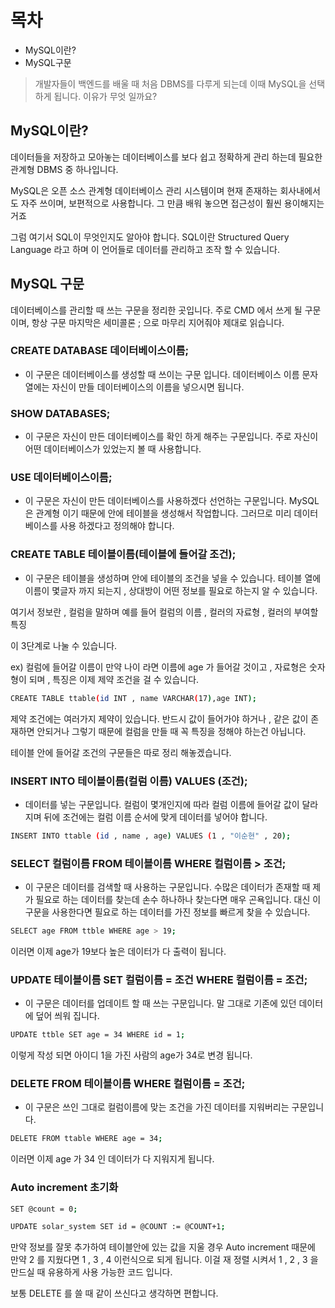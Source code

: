 # 목차
- MySQL이란?
- MySQL구문

> 개발자들이 백엔드를 배울 때 처음 DBMS를 다루게 되는데 이때 MySQL을 선택 하게 됩니다. 이유가 무엇 일까요?

## MySQL이란?

데이터들을 저장하고 모아놓는 데이터베이스를 보다 쉽고 정확하게 관리 하는데 필요한 관계형 DBMS 중 하나입니다. 

MySQL은 오픈 소스 관계형 데이터베이스 관리 시스템이며 현재 존재하는 회사내에서도 자주 쓰이며, 보편적으로 사용합니다. 그 만큼 배워 놓으면 접근성이 훨씬 용이해지는거죠

그럼 여기서 SQL이 무엇인지도 알아야 합니다. SQL이란 Structured Query Language 라고 하며 이 언어들로 데이터를 관리하고 조작 할 수 있습니다.

## MySQL 구문

데이터베이스를 관리할 때 쓰는 구문을 정리한 곳입니다. 주로 CMD 에서 쓰게 될 구문이며, 항상 구문 마지막은 세미콜론 ; 으로 마무리 지어줘야 제대로 읽습니다.


### CREATE DATABASE 데이터베이스이름;

- 이 구문은 데이터베이스를 생성할 때 쓰이는 구문 입니다. 데이터베이스 이름 문자열에는 자신이 만들 데이터베이스의 이름을 넣으시면 됩니다.

### SHOW DATABASES;

- 이 구문은 자신이 만든 데이터베이스를 확인 하게 해주는 구문입니다. 주로 자신이 어떤 데이터베이스가 있었는지 볼 때 사용합니다.


### USE 데이터베이스이름;

- 이 구문은 자신이 만든 데이터베이스를 사용하겠다 선언하는 구문입니다. MySQL 은 관계형 이기 때문에 안에 테이블을 생성해서 작업합니다. 그러므로 미리 데이터베이스를 사용 하겠다고 정의해야 합니다.

### CREATE TABLE 테이블이름(테이블에 들어갈 조건);

- 이 구문은 테이블을 생성하며 안에 테이블의 조건을 넣을 수 있습니다. 테이블 열에 이름이 몇글자 까지 되는지 , 상대방이 어떤 정보를 필요로 하는지 알 수 있습니다.

여기서 정보란 , 컬럼을 말하며 예를 들어 컬럼의 이름 , 컬러의 자료형 , 컬러의 부여할 특징

이 3단계로 나눌 수 있습니다.

ex) 컬럼에 들어갈 이름이 만약 나이 라면 이름에 age 가 들어갈 것이고 , 자료형은 숫자형이 되며 , 특징은 이제 제약 조건을 걸 수 있습니다.

```sh
CREATE TABLE ttable(id INT , name VARCHAR(17),age INT);
```

제약 조건에는 여러가지 제약이 있습니다. 반드시 값이 들어가야 하거나 , 같은 값이 존재하면 안되거나 그렇기 때문에 컬럼을 만들 때 꼭 특징을 정해야 하는건 아닙니다.

테이블 안에 들어갈 조건의 구문들은 따로 정리 해놓겠습니다.

### INSERT INTO 테이블이름(컬럼 이름) VALUES (조건);

- 데이터를 넣는 구문입니다. 컬럼이 몇개인지에 따라 컬럼 이름에 들어갈 값이 달라지며 뒤에 조건에는 컬럼 이름 순서에 맞게 데이터를 넣어야 합니다.

```sh
INSERT INTO ttable (id , name , age) VALUES (1 , "이순현" , 20);
```

### SELECT 컬럼이름 FROM 테이블이름 WHERE 컬럼이름 > 조건;

- 이 구문은 데이터를 검색할 때 사용하는 구문입니다. 수많은 데이터가 존재할 때 제가 필요로 하는 데이터를 찾는데 손수 하나하나 찾는다면 매우 곤욕입니다. 대신 이 구문을 사용한다면 필요로 하는 데이터를 가진 정보를 빠르게 찾을 수 있습니다.

```sh
SELECT age FROM ttble WHERE age > 19;
```

이러면 이제 age가 19보다 높은 데이터가 다 출력이 됩니다.

### UPDATE 테이블이름 SET 컬럼이름 = 조건 WHERE 컬럼이름 = 조건;

- 이 구문은 데이터를 업데이트 할 때 쓰는 구문입니다. 말 그대로 기존에 있던 데이터에 덮어 씌워 집니다.

```sh
UPDATE ttble SET age = 34 WHERE id = 1;
```
이렇게 작성 되면 아이디 1을 가진 사람의 age가 34로 변경 됩니다.

### DELETE FROM 테이블이름 WHERE 컬럼이름 = 조건;

- 이 구문은 쓰인 그대로 컬럼이름에 맞는 조건을 가진 데이터를 지워버리는 구문입니다.

```sh
DELETE FROM ttable WHERE age = 34;
```
이러면 이제 age 가 34 인 데이터가 다 지워지게 됩니다.

### Auto increment 초기화
```sh
SET @count = 0;

UPDATE solar_system SET id = @COUNT := @COUNT+1;
```
만약 정보를 잘못 추가하여 테이블안에 있는 값을 지울 경우 Auto increment 때문에 만약 2 를 지웠다면 1 , 3 , 4 이런식으로 되게 됩니다. 이걸 재 정렬 시켜서 1 , 2 , 3 을 만드실 때 유용하게 사용 가능한 코드 입니다. 

보통 DELETE 를 쓸 때 같이 쓰신다고 생각하면 편합니다.
